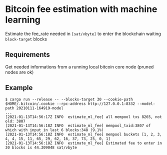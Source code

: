 # Bitcoin fee estimation with machine learning

Estimate the fee_rate needed in `[sat/vbyte]` to enter the blockchain waiting `block-target` blocks

## Requirements

Get needed informations from a running local bitcoin core node (pruned nodes are ok)

## Example

```
$ cargo run --release -- --blocks-target 30 --cookie-path $HOME/.bitcoin/.cookie --rpc-address http://127.0.0.1:8332 --model-path 20210111-164919-model
...
[2021-01-13T14:56:17Z INFO  estimate_ml_fee] all mempool txs 8265, not old: 3807
[2021-01-13T14:56:18Z INFO  estimate_ml_fee] mempool_txid:3807 of which with input in last 6 blocks:348 (9.1%)
[2021-01-13T14:56:18Z INFO  estimate_ml_fee] mempool buckets [1, 2, 3, 4, 4, 15, 11, 65, 29, 62, 16, 37, 73, 25, 0, 1]
[2021-01-13T14:56:18Z INFO  estimate_ml_fee] Estimated fee to enter in 30 blocks is 44.309048 sat/vbyte
```